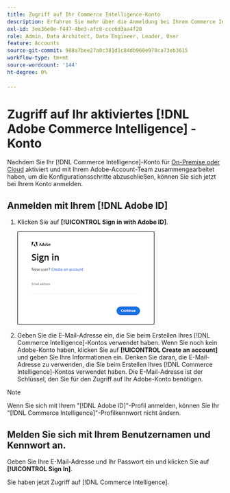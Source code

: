 ```yaml
---
title: Zugriff auf Ihr Commerce Intelligence-Konto
description: Erfahren Sie mehr über die Anmeldung bei Ihrem Commerce Intelligence-Konto.
exl-id: 3ee36e0e-f447-4be3-afc8-ccc6d3aa4f20
role: Admin, Data Architect, Data Engineer, Leader, User
feature: Accounts
source-git-commit: 988a7bee27a0c381d1c84db960e978ca73eb3615
workflow-type: tm+mt
source-wordcount: '144'
ht-degree: 0%

---
```


# Zugriff auf Ihr aktiviertes [!DNL Adobe Commerce Intelligence] -Konto

Nachdem Sie Ihr [!DNL Commerce Intelligence]-Konto für [On-Premise oder Cloud](../getting-started/onpremise-activation.md) aktiviert und mit Ihrem Adobe-Account-Team zusammengearbeitet haben, um die Konfigurationsschritte abzuschließen, können Sie sich jetzt bei Ihrem Konto anmelden.

## Anmelden mit Ihrem [!DNL Adobe ID]

1. Klicken Sie auf **[!UICONTROL Sign in with Adobe ID]**.

   ![ Sign-in-adobe](../assets/sign-in-adobe.png)

1. Geben Sie die E-Mail-Adresse ein, die Sie beim Erstellen Ihres [!DNL Commerce Intelligence]-Kontos verwendet haben. Wenn Sie noch kein Adobe-Konto haben, klicken Sie auf **[!UICONTROL Create an account]** und geben Sie Ihre Informationen ein. Denken Sie daran, die E-Mail-Adresse zu verwenden, die Sie beim Erstellen Ihres [!DNL Commerce Intelligence]-Kontos verwendet haben. Die E-Mail-Adresse ist der Schlüssel, den Sie für den Zugriff auf Ihr Adobe-Konto benötigen.

>[!NOTE]
>
>Wenn Sie sich mit Ihrem &quot;[!DNL Adobe ID]&quot;-Profil anmelden, können Sie Ihr &quot;[!DNL Commerce Intelligence]&quot;-Profilkennwort nicht ändern.

## Melden Sie sich mit Ihrem Benutzernamen und Kennwort an.

Geben Sie Ihre E-Mail-Adresse und Ihr Passwort ein und klicken Sie auf **[!UICONTROL Sign In]**.

Sie haben jetzt Zugriff auf [!DNL Commerce Intelligence].
